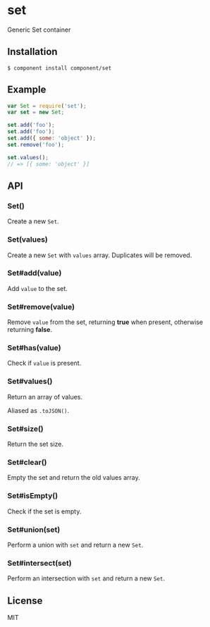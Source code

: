 
# set

  Generic Set container

## Installation

```
$ component install component/set
```

## Example

```js
var Set = require('set');
var set = new Set;

set.add('foo');
set.add('foo');
set.add({ some: 'object' });
set.remove('foo');

set.values();
// => [{ some: 'object' }]
```

## API

### Set()

  Create a new `Set`.

### Set(values)

  Create a new `Set` with `values` array. Duplicates will be removed.

### Set#add(value)

  Add `value` to the set.

### Set#remove(value)

  Remove `value` from the set, returning __true__ when present,
  otherwise returning __false__.

### Set#has(value)

  Check if `value` is present.

### Set#values()

  Return an array of values.

  Aliased as `.toJSON()`.

### Set#size()

  Return the set size.

### Set#clear()

  Empty the set and return the old values array.

### Set#isEmpty()

  Check if the set is empty.

### Set#union(set)

  Perform a union with `set` and return a new `Set`.

### Set#intersect(set)

  Perform an intersection with `set` and return a new `Set`.

## License 

  MIT